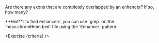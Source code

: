 <script>
// Solution:
//    bedtools intersect -a exons.bed -b <(grep Enhancer hesc.chromHmm.bed) -wa -wb -f 1.0 | wc -l > count

import Alert from "components/Alert.svelte";
import Exercise from "components/Exercise.svelte";

let criteria = [
{
	name: "File <code>count</code> contains the number of exons completely overlapped by an enhancer",
	checks: [{
		type: "file",
		path: "count",
		action: "contents",
		command: "bedtools intersect -a exons.bed -b <(grep Enhancer hesc.chromHmm.bed) -wa -wb -f 1.0 | wc -l"
	}]
}
];
</script>

Are there any exons that are completely overlapped by an enhancer? If so, how many?

<Alert>
	**Hint**: to find enhancers, you can use `grep` on the `hesc.chromHmm.bed` file using the `Enhancer` pattern.
</Alert>

<Exercise {criteria} />
